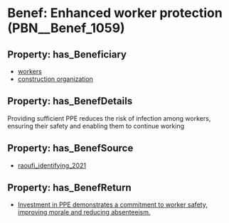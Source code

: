 # Benef: __Enhanced worker protection__ (PBN__Benef_1059)

## Property: has_Beneficiary

* [workers](../Stakeholder/PBN__Stakeholder_128)
* [construction organization](../Stakeholder/PBN__Stakeholder_427)

## Property: has_BenefDetails

Providing sufficient PPE reduces the risk of infection among workers, ensuring their safety and enabling them to continue working

## Property: has_BenefSource

* [raoufi_identifying_2021](../Article/PBN__Article_220)

## Property: has_BenefReturn

* [Investment in PPE demonstrates a commitment to worker safety, improving morale and reducing absenteeism.](../BenefReturn/PBN__BenefReturn_1181)


